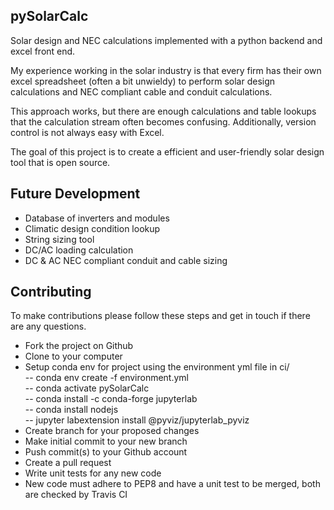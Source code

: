 ## pySolarCalc
Solar design and NEC calculations implemented with a python backend and excel front end.

My experience working in the solar industry is that every firm has their own excel spreadsheet (often a bit unwieldy) to perform solar design calculations and NEC compliant cable and conduit calculations.

This approach works, but there are enough calculations and table lookups that the calculation stream often becomes confusing.  Additionally, version control is not always easy with Excel.

The goal of this project is to create a efficient and user-friendly solar design tool that is open source.  

## Future Development
* Database of inverters and modules
* Climatic design condition lookup
* String sizing tool
* DC/AC loading calculation
* DC & AC NEC compliant conduit and cable sizing

## Contributing
To make contributions please follow these steps and get in touch if
there are any questions.

- Fork the project on Github
- Clone to your computer
- Setup conda env for project using the environment yml file in ci/  
-- conda env create -f environment.yml  
-- conda activate pySolarCalc  
-- conda install -c conda-forge jupyterlab  
-- conda install nodejs  
-- jupyter labextension install @pyviz/jupyterlab_pyviz
- Create branch for your proposed changes
- Make initial commit to your new branch
- Push commit(s) to your Github account
- Create a pull request
- Write unit tests for any new code
- New code must adhere to PEP8 and have a unit test to be merged, both are checked by Travis CI
